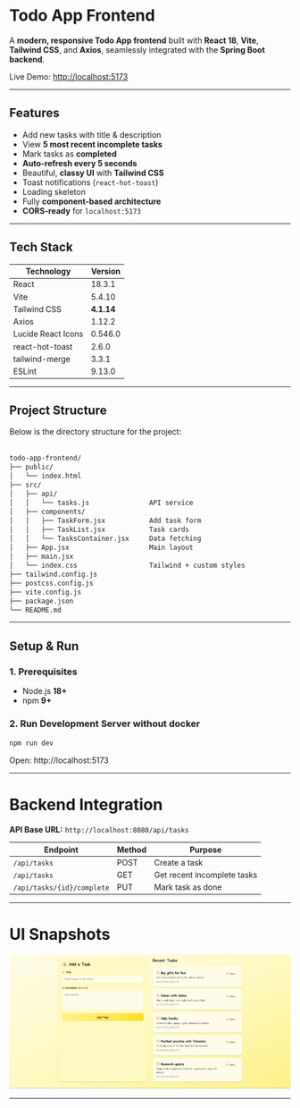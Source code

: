 # Todo App Frontend

A **modern, responsive Todo App frontend** built with **React 18**, **Vite**, **Tailwind CSS**, and **Axios**, seamlessly integrated with the **Spring Boot backend**.

Live Demo: [http://localhost:5173](http://localhost:5173)

---

## Features

- Add new tasks with title & description
- View **5 most recent incomplete tasks**
- Mark tasks as **completed**
- **Auto-refresh every 5 seconds**
- Beautiful, **classy UI** with **Tailwind CSS**
- Toast notifications (`react-hot-toast`)
- Loading skeleton
- Fully **component-based architecture**
- **CORS-ready** for `localhost:5173`

---

## Tech Stack

| Technology            | Version       |
|-----------------------|---------------|
| React                 | 18.3.1        |
| Vite                  | 5.4.10        |
| Tailwind CSS          | **4.1.14**    |
| Axios                 | 1.12.2        |
| Lucide React Icons    | 0.546.0       |
| react-hot-toast       | 2.6.0         |
| tailwind-merge        | 3.3.1         |
| ESLint                | 9.13.0        |

---

## Project Structure

Below is the directory structure for the project:

```plaintext

todo-app-frontend/
├── public/
│   └── index.html
├── src/
│   ├── api/
│   │   └── tasks.js               API service
│   ├── components/
│   │   ├── TaskForm.jsx           Add task form
│   │   ├── TaskList.jsx           Task cards
│   │   └── TasksContainer.jsx     Data fetching
│   ├── App.jsx                    Main layout
│   ├── main.jsx
│   └── index.css                  Tailwind + custom styles
├── tailwind.config.js
├── postcss.config.js
├── vite.config.js
├── package.json
└── README.md

```
---

## Setup & Run

### 1. Prerequisites

- Node.js **18+**
- npm **9+**

### 2. Run Development Server without docker

```bash
npm run dev
```
Open: http://localhost:5173

---

# Backend Integration

**API Base URL:** `http://localhost:8080/api/tasks`

| Endpoint                  | Method | Purpose                  |
|----------------------------|--------|--------------------------|
| `/api/tasks`               | POST   | Create a task            |
| `/api/tasks`               | GET    | Get recent incomplete tasks |
| `/api/tasks/{id}/complete` | PUT    | Mark task as done        |

---

# UI Snapshots

![UI Snapshot](https://github.com/MrSriJay/todo-app/blob/e2993d4238e080040810a83db5d19f435f033dfb/todo-app-frontend/public/ui-snapshot.png)



---
